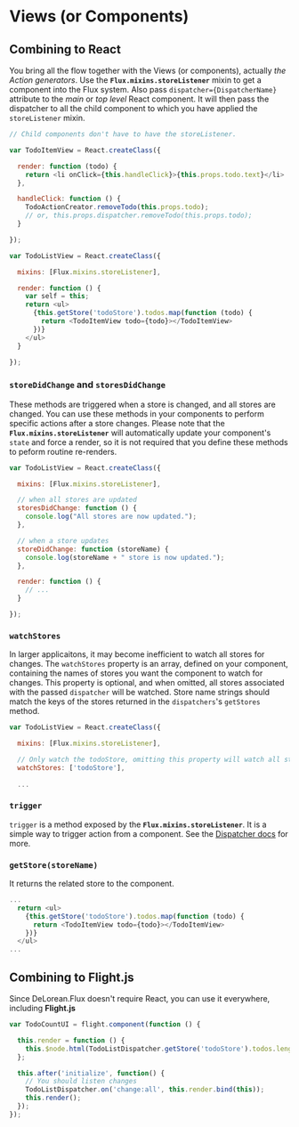 # Views (or Components)

## Combining to React

You bring all the flow together with the Views (or components), actually *the Action generators*.
Use the **`Flux.mixins.storeListener`** mixin to get a component into the Flux system.
Also pass `dispatcher={DispatcherName}` attribute to the *main* or *top level* React component. It will
then pass the dispatcher to all the child component to which you have applied the `storeListener` mixin.

```js
// Child components don't have to have the storeListener.

var TodoItemView = React.createClass({

  render: function (todo) {
    return <li onClick={this.handleClick}>{this.props.todo.text}</li>
  },

  handleClick: function () {
    TodoActionCreator.removeTodo(this.props.todo);
    // or, this.props.dispatcher.removeTodo(this.props.todo);
  }

});

var TodoListView = React.createClass({

  mixins: [Flux.mixins.storeListener],

  render: function () {
    var self = this;
    return <ul>
      {this.getStore('todoStore').todos.map(function (todo) {
        return <TodoItemView todo={todo}></TodoItemView>
      })}
    </ul>
  }

});
```

### `storeDidChange` and `storesDidChange`

These methods are triggered when a store is changed, and all stores are changed. You can use
these methods in your components to perform specific actions after a store changes. Please note
that the **`Flux.mixins.storeListener`** will automatically update your component's `state` and force
a render, so it is not required that you define these methods to peform routine re-renders.

```js
var TodoListView = React.createClass({

  mixins: [Flux.mixins.storeListener],

  // when all stores are updated
  storesDidChange: function () {
    console.log("All stores are now updated.");
  },

  // when a store updates
  storeDidChange: function (storeName) {
    console.log(storeName + " store is now updated.");
  },

  render: function () {
    // ...
  }

});
```

### `watchStores`
  
In larger applicaitons, it may become inefficient to watch all stores for changes. The `watchStores` property 
is an array, defined on your component, containing the names of stores you want the component to watch for changes.
This property is optional, and when omitted, all stores associated with the passed `dispatcher` will be watched. 
Store name strings should match the keys of the stores returned in the `dispatchers`'s `getStores` method.


```js
var TodoListView = React.createClass({

  mixins: [Flux.mixins.storeListener],

  // Only watch the todoStore, omitting this property will watch all stores on passed dispatcher
  watchStores: ['todoStore'],
  
  ...
```

### `trigger`

`trigger` is a method exposed by the **`Flux.mixins.storeListener`**. It is a simple way to trigger action from a component.
See the [Dispatcher docs](./dispatchers.md) for more.


### `getStore(storeName)`

It returns the related store to the component.

```js
...
  return <ul>
    {this.getStore('todoStore').todos.map(function (todo) {
      return <TodoItemView todo={todo}></TodoItemView>
    })}
  </ul>
...
```

## Combining to Flight.js

Since DeLorean.Flux doesn't require React, you can use it everywhere, including **Flight.js**

```javascript
var TodoCountUI = flight.component(function () {

  this.render = function () {
    this.$node.html(TodoListDispatcher.getStore('todoStore').todos.length);
  };

  this.after('initialize', function() {
    // You should listen changes
    TodoListDispatcher.on('change:all', this.render.bind(this));
    this.render();
  });
});
```
